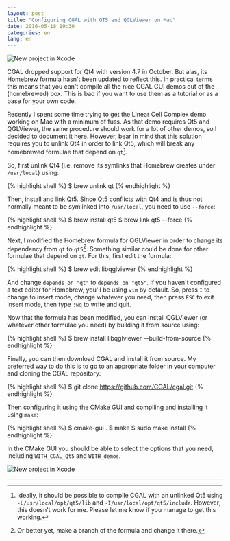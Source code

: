 ```yaml
---
layout: post
title: "Configuring CGAL with QT5 and QGLViewer on Mac"
date: 2016-05-18 19:30
categories: en
lang: en
---
```


<img src="{{ site.baseurl }}/img/blog/lcc-demo.png" class="img-responsive center-block" alt="New project in Xcode">

CGAL dropped support for Qt4 with version 4.7 in October. But alas, its [Homebrew](http://brew.sh) formula hasn't been updated to reflect this. In practical terms this means that you can't  compile all the nice CGAL GUI demos out of the (homebrewed) box. This is bad if you want to use them as a tutorial or as a base for your own code.

Recently I spent some time trying to get the Linear Cell Complex demo working on Mac with a minimum of fuss. As that demo requires Qt5 and QGLViewer, the same procedure should work for a lot of other demos, so I decided to document it here. However, bear in mind that this solution requires you to unlink Qt4 in order to link Qt5, which will break any homebrewed formulae that depend on `qt`[^1].

So, first unlink Qt4 (i.e. remove its symlinks that Homebrew creates under `/usr/local`) using:

{% highlight shell %}
$ brew unlink qt
{% endhighlight %}

Then, install and link Qt5. Since Qt5 conflicts with Qt4 and is thus not normally meant to be symlinked into `/usr/local`, you need to use `--force`:

{% highlight shell %}
$ brew install qt5
$ brew link qt5 --force
{% endhighlight %}

Next, I modified the Homebrew formula for QGLViewer in order to change its dependency from `qt` to `qt5`[^2]. Something similar could be done for other formulae that depend on `qt`. For this, first edit the formula:

{% highlight shell %}
$ brew edit libqglviewer
{% endhighlight %}

And change `depends_on "qt"` to `depends_on "qt5"`. If you haven't configured a text editor for Homebrew, you'll be using `vim` by default. So, press `I` to change to insert mode, change whatever you need, then press `ESC` to exit insert mode, then type `:wq` to write and quit.

Now that the formula has been modified, you can install QGLViewer (or whatever other formulae you need) by building it from source using:

{% highlight shell %}
$ brew install libqglviewer --build-from-source
{% endhighlight %}

Finally, you can then download CGAL and install it from source. My preferred way to do this is to go to an appropriate folder in your computer and cloning the CGAL repository:

{% highlight shell %}
$ git clone https://github.com/CGAL/cgal.git
{% endhighlight %}

Then configuring it using the CMake GUI and compiling and installing it using `make`:

{% highlight shell %}
$ cmake-gui .
$ make
$ sudo make install
{% endhighlight %}

In the CMake GUI you should be able to select the options that you need, including `WITH_CGAL_Qt5` and `WITH_demos`.

<img src="{{ site.baseurl }}/img/blog/cmake.png" class="img-responsive center-block" alt="New project in Xcode">

---

[^1]: Ideally, it should be possible to compile CGAL with an unlinked Qt5 using `-L/usr/local/opt/qt5/lib` and `-I/usr/local/opt/qt5/include`. However, this doesn't work for me. Please let me know if you manage to get this working.
[^2]: Or better yet, make a branch of the formula and change it there.